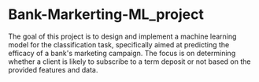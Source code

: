 # Bank-Markerting-ML_project
The goal of this project is to design and implement a machine learning model for the classification task, specifically aimed at predicting the efficacy of a bank's marketing campaign. The focus is on determining whether a client is likely to subscribe to a term deposit or not based on the provided features and data.
